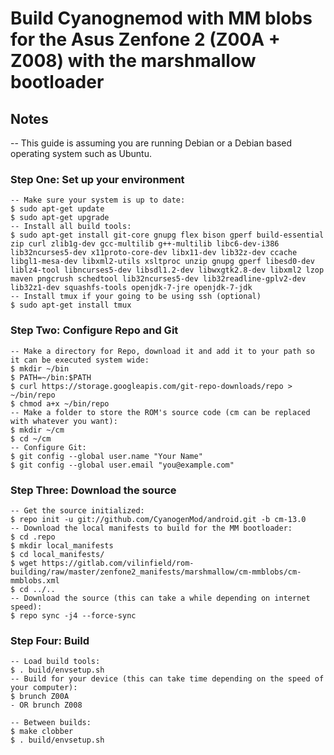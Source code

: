 # Build Cyanognemod with MM blobs for the Asus Zenfone 2 (Z00A + Z008) with the marshmallow bootloader

## Notes

-- This guide is assuming you are running Debian or a Debian based operating system such as Ubuntu.

### Step One: Set up your environment 

```
-- Make sure your system is up to date:
$ sudo apt-get update
$ sudo apt-get upgrade
-- Install all build tools:
$ sudo apt-get install git-core gnupg flex bison gperf build-essential zip curl zlib1g-dev gcc-multilib g++-multilib libc6-dev-i386 lib32ncurses5-dev x11proto-core-dev libx11-dev lib32z-dev ccache libgl1-mesa-dev libxml2-utils xsltproc unzip gnupg gperf libesd0-dev liblz4-tool libncurses5-dev libsdl1.2-dev libwxgtk2.8-dev libxml2 lzop maven pngcrush schedtool lib32ncurses5-dev lib32readline-gplv2-dev lib32z1-dev squashfs-tools openjdk-7-jre openjdk-7-jdk
-- Install tmux if your going to be using ssh (optional)
$ sudo apt-get install tmux
```

### Step Two: Configure Repo and Git  

```
-- Make a directory for Repo, download it and add it to your path so it can be executed system wide:
$ mkdir ~/bin
$ PATH=~/bin:$PATH
$ curl https://storage.googleapis.com/git-repo-downloads/repo > ~/bin/repo
$ chmod a+x ~/bin/repo
-- Make a folder to store the ROM's source code (cm can be replaced with whatever you want):
$ mkdir ~/cm
$ cd ~/cm
-- Configure Git:
$ git config --global user.name "Your Name"
$ git config --global user.email "you@example.com"
```

### Step Three: Download the source 

```
-- Get the source initialized:
$ repo init -u git://github.com/CyanogenMod/android.git -b cm-13.0
-- Download the local manifests to build for the MM bootloader:
$ cd .repo
$ mkdir local_manifests
$ cd local_manifests/
$ wget https://gitlab.com/vilinfield/rom-building/raw/master/zenfone2_manifests/marshmallow/cm-mmblobs/cm-mmblobs.xml
$ cd ../..
-- Download the source (this can take a while depending on internet speed):
$ repo sync -j4 --force-sync
```

### Step Four: Build

```
-- Load build tools:
$ . build/envsetup.sh
-- Build for your device (this can take time depending on the speed of your computer):
$ brunch Z00A
- OR brunch Z008
```

```
-- Between builds:
$ make clobber
$ . build/envsetup.sh
```

